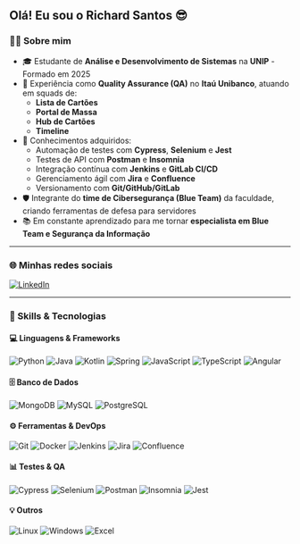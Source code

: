 ## Olá! Eu sou o Richard Santos 😎

### 👨‍💻 Sobre mim
- 🎓 Estudante de **Análise e Desenvolvimento de Sistemas** na **UNIP** - Formado em 2025
- 💼 Experiência como **Quality Assurance (QA)** no **Itaú Unibanco**, atuando em squads de:  
  - **Lista de Cartões**  
  - **Portal de Massa**  
  - **Hub de Cartões**
  - **Timeline**  
- 🚀 Conhecimentos adquiridos:  
  - Automação de testes com **Cypress**, **Selenium** e **Jest**  
  - Testes de API com **Postman** e **Insomnia**  
  - Integração contínua com **Jenkins** e **GitLab CI/CD**  
  - Gerenciamento ágil com **Jira** e **Confluence**  
  - Versionamento com **Git/GitHub/GitLab**  
- 🛡️ Integrante do **time de Cibersegurança (Blue Team)** da faculdade, criando ferramentas de defesa para servidores  
- 📚 Em constante aprendizado para me tornar **especialista em Blue Team e Segurança da Informação**  

---

### 🌐 Minhas redes sociais
[![LinkedIn](https://img.shields.io/badge/LinkedIn-0077B5?style=for-the-badge&logo=linkedin&logoColor=white)](https://www.linkedin.com/in/richbar/)

---

### 🚀 Skills & Tecnologias

#### 💻 Linguagens & Frameworks
![Python](https://img.shields.io/badge/Python-14354C?style=for-the-badge&logo=python&logoColor=white)
![Java](https://img.shields.io/badge/Java-ED8B00?style=for-the-badge&logo=openjdk&logoColor=white)
![Kotlin](https://img.shields.io/badge/Kotlin-7F52FF?style=for-the-badge&logo=Kotlin&logoColor=white)
![Spring](https://img.shields.io/badge/Spring_Boot-6DB33F?style=for-the-badge&logo=springboot&logoColor=white)
![JavaScript](https://img.shields.io/badge/JavaScript-323330?style=for-the-badge&logo=javascript&logoColor=F7DF1E)
![TypeScript](https://img.shields.io/badge/TypeScript-3178C6?style=for-the-badge&logo=typescript&logoColor=white)
![Angular](https://img.shields.io/badge/Angular-DD0031?style=for-the-badge&logo=angular&logoColor=white)

#### 🗄️ Banco de Dados
![MongoDB](https://img.shields.io/badge/MongoDB-4EA94B?style=for-the-badge&logo=mongodb&logoColor=white)
![MySQL](https://img.shields.io/badge/MySQL-00000F?style=for-the-badge&logo=mysql&logoColor=white)
![PostgreSQL](https://img.shields.io/badge/PostgreSQL-336791?style=for-the-badge&logo=postgresql&logoColor=white)

#### ⚙️ Ferramentas & DevOps
![Git](https://img.shields.io/badge/GIT-E44C30?style=for-the-badge&logo=git&logoColor=white)
![Docker](https://img.shields.io/badge/Docker-0db7ed?style=for-the-badge&logo=docker&logoColor=white)
![Jenkins](https://img.shields.io/badge/Jenkins-D24939?style=for-the-badge&logo=jenkins&logoColor=white)
![Jira](https://img.shields.io/badge/Jira-0052CC?style=for-the-badge&logo=Jira&logoColor=white)
![Confluence](https://img.shields.io/badge/Confluence-172B4D?style=for-the-badge&logo=confluence&logoColor=white)

#### 📊 Testes & QA
![Cypress](https://img.shields.io/badge/Cypress-17202C?style=for-the-badge&logo=cypress&logoColor=white)
![Selenium](https://img.shields.io/badge/Selenium-43B02A?style=for-the-badge&logo=selenium&logoColor=white)
![Postman](https://img.shields.io/badge/Postman-FF6C37?style=for-the-badge&logo=postman&logoColor=white)
![Insomnia](https://img.shields.io/badge/Insomnia-4000BF?style=for-the-badge&logo=insomnia&logoColor=white)
![Jest](https://img.shields.io/badge/Jest-C21325?style=for-the-badge&logo=jest&logoColor=white)

#### 💡 Outros
![Linux](https://img.shields.io/badge/Linux-FCC624?style=for-the-badge&logo=linux&logoColor=black)
![Windows](https://img.shields.io/badge/Windows-0078D6?style=for-the-badge&logo=windows&logoColor=white)
![Excel](https://img.shields.io/badge/Microsoft_Excel-217346?style=for-the-badge&logo=microsoft-excel&logoColor=white)
